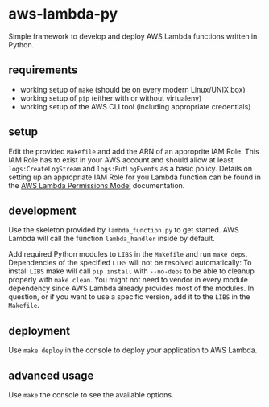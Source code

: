 # aws-lambda-py
Simple framework to develop and deploy AWS Lambda functions written in Python.

## requirements
* working setup of ```make``` (should be on every modern Linux/UNIX box)
* working setup of ```pip``` (either with or without virtualenv)
* working setup of the AWS CLI tool (including appropriate credentials)

## setup
Edit the provided ```Makefile``` and add the ARN of an approprite IAM Role. This
IAM Role has to exist in your AWS account and should allow at least
```logs:CreateLogStream``` and ```logs:PutLogEvents``` as a basic policy. Details
on setting up an appropriate IAM Role for you Lambda function can be found in the
[AWS Lambda Permissions Model](http://docs.aws.amazon.com/lambda/latest/dg/intro-permission-model.html#lambda-intro-execution-role)
documentation.

## development
Use the skeleton provided by ```lambda_function.py``` to get started. AWS Lambda
will call the function ```lambda_handler``` inside by default.

Add required Python modules to ```LIBS``` in the ```Makefile``` and run
```make deps```. Dependencies of the specified ```LIBS``` will not be resolved
automatically: To install ```LIBS``` make will call ```pip install``` with
```--no-deps``` to be able to cleanup properly with ```make clean```. You might
not need to vendor in every module dependency since AWS Lambda already provides
most of the modules. In question, or if you want to use a specific version, add
it to the ```LIBS``` in the ```Makefile```.

## deployment
Use ```make deploy``` in the console to deploy your application to AWS Lambda.

## advanced usage
Use ```make``` the console to see the available options.
